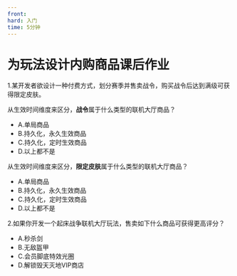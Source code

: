 ```yaml
---
front: 
hard: 入门
time: 5分钟
---
```

# 为玩法设计内购商品课后作业

1.某开发者欲设计一种付费方式，划分赛季并售卖战令，购买战令后达到满级可获得限定皮肤。

从生效时间维度来区分，**战令**属于什么类型的联机大厅商品？

- A.单局商品
- B.持久化，永久生效商品
- C.持久化，定时生效商品
- D.以上都不是

<!--解答：答案C。战令即通行证类商品，达到某个时间点会失效，通常是赛季截至时间。-->

从生效时间维度来区分，**限定皮肤**属于什么类型的联机大厅商品？

- A.单局商品
- B.持久化，永久生效商品
- C.持久化，定时生效商品
- D.以上都不是

<!--解答：答案D。限定皮肤由战令系统扣费、发放，不通过联机大厅商品系统，所以不属于任何一种。-->

2.如果你开发一个起床战争联机大厅玩法，售卖如下什么商品可获得更高评分？

- A.秒杀剑
- B.无敌盔甲
- C.会员脚底特效光圈
- D.解锁毁天灭地VIP商店

<!--解答：答案C。**PVP类玩法不建议设计影响平衡性甚至pay to win的商品。**-->

